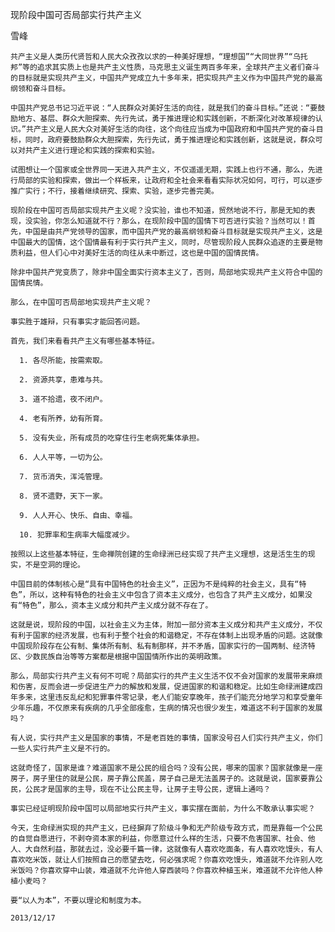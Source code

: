 现阶段中国可否局部实行共产主义

雪峰


    共产主义是人类历代贤哲和人民大众孜孜以求的一种美好理想，“理想国”“大同世界”“乌托邦”等的追求其实质上也是共产主义性质，马克思主义诞生两百多年来，全球共产主义者们奋斗的目标就是实现共产主义，中国共产党成立九十多年来，把实现共产主义作为中国共产党的最高纲领和奋斗目标。

    中国共产党总书记习近平说：“人民群众对美好生活的向往，就是我们的奋斗目标。”还说：“要鼓励地方、基层、群众大胆探索、先行先试，勇于推进理论和实践创新，不断深化对改革规律的认识。”共产主义是人民大众对美好生活的向往，这个向往应当成为中国政府和中国共产党的奋斗目标，同时，政府要鼓励群众大胆探索，先行先试，勇于推进理论和实践创新，这就是说，群众可以对共产主义进行理论和实践的探索和实验。

    试图想让一个国家或全世界同一天进入共产主义，不仅遥遥无期，实践上也行不通，那么，先进行局部的实验和探索，做出一个样板来，让政府和全社会来看看实际状况如何，可行，可以逐步推广实行；不行，接着继续研究、探索、实验，逐步完善完美。

    现阶段在中国可否局部实现共产主义呢？没实验，谁也不知道，贸然地说不行，那是无知的表现，没实验，你怎么知道就不行？那么，在现阶段中国的国情下可否进行实验？当然可以！首先，中国是由共产党领导的国家，而中国共产党的最高纲领和奋斗目标就是实现共产主义，这是中国最大的国情，这个国情最有利于实行共产主义，同时，尽管现阶段人民群众追逐的主要是物质利益，但人们心中对美好生活的向往从未中断过，这也是中国的国情民情。

    除非中国共产党变质了，除非中国全面实行资本主义了，否则，局部地实现共产主义符合中国的国情民情。

    那么，在中国可否局部地实现共产主义呢？

    事实胜于雄辩，只有事实才能回答问题。

    首先，我们来看看共产主义有哪些基本特征。

      1. 各尽所能，按需索取。

      2. 资源共享，患难与共。

      3. 道不拾遗，夜不闭户。

      4. 老有所养，幼有所育。

      5. 没有失业，所有成员的吃穿住行生老病死集体承担。

      6. 人人平等，一切为公。

      7. 货币消失，浑沌管理。

      8. 贤不遗野，天下一家。

      9. 人人开心、快乐、自由、幸福。

      10. 犯罪率和生病率大幅度减少。

    按照以上这些基本特征，生命禅院创建的生命绿洲已经实现了共产主义理想，这是活生生的现实，不是空洞的理论。

    中国目前的体制核心是“具有中国特色的社会主义”，正因为不是纯粹的社会主义，具有“特色”，所以，这种有特色的社会主义中包含了资本主义成分，也包含了共产主义成分，如果没有“特色”，那么，资本主义成分和共产主义成分就不存在了。

    这就是说，现阶段的中国，以社会主义为主体，附加一部分资本主义成分和共产主义成分，不仅有利于国家的经济发展，也有利于整个社会的和谐稳定，不存在体制上出现矛盾的问题。这就像中国现阶段存在公有制、集体所有制、私有制那样，并不矛盾，国家实行的一国两制、经济特区、少数民族自治等等方案都是根据中国国情所作出的英明政策。

    那么，局部实行共产主义有何不可呢？局部实行的共产主义生活不仅不会对国家的发展带来麻烦和伤害，反而会进一步促进生产力的解放和发展，促进国家的和谐和稳定。比如生命绿洲建成四年多来，这里违反乱纪和犯罪事件零记录，老人们能安享晚年，孩子们能充分地学习和享受童年少年乐趣，不仅原来有疾病的几乎全部痊愈，生病的情况也很少发生，难道这不利于国家的发展吗？

    有人说，实行共产主义是国家的事情，不是老百姓的事情，国家没号召人们实行共产主义，你们一些人实行共产主义是不行的。

    这就奇怪了，国家是谁？难道国家不是公民的组合吗？没有公民，哪来的国家？国家就像是一座房子，房子里住的就是公民，房子靠公民盖，房子自己是无法盖房子的。这就是说，国家要靠公民，公民才是国家的主导，现在不让公民主导，让房子主导公民，逻辑上通吗？

    事实已经证明现阶段中国可以局部地实行共产主义，事实摆在面前，为什么不敢承认事实呢？

    今天，生命绿洲实现的共产主义，已经摒弃了阶级斗争和无产阶级专政方式，而是靠每一个公民的自觉自愿进行，不剥夺资本家的利益，你愿意过什么样的生活，只要不危害国家、社会、他人、大自然利益，那就去过，没必要千篇一律，这就像有人喜欢吃面条，有人喜欢吃馒头，有人喜欢吃米饭，就让人们按照自己的愿望去吃，何必强求呢？你喜欢吃馒头，难道就不允许别人吃米饭吗？你喜欢穿中山装，难道就不允许他人穿西装吗？你喜欢种植玉米，难道就不允许他人种植小麦吗？

    要“以人为本”，不要以理论和制度为本。

    2013/12/17



